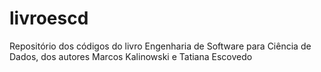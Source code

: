 # livroescd
Repositório dos códigos do livro Engenharia de Software para Ciência de Dados, dos autores Marcos Kalinowski e Tatiana Escovedo
